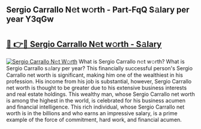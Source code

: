 ## Sergio Carrallo N𝚎t w𝚘rth - Part-FqQ S𝚊lary per year Y3qGw

# <h2><a href="http://gc0p2d.nevu.top/?p=Sergio+Carrallo">🔗 👉🔴 Sergio Carrallo N𝚎t w𝚘rth - S𝚊lary</a></h2>

[![Sergio Carrallo N𝚎t W𝚘rth](https://i.imgur.com/Oavwk0R.jpeg)](http://gc0p2d.nevu.top/?p=Sergio+Carrallo)
What is Sergio Carrallo n𝚎t w𝚘rth? What is Sergio Carrallo s𝚊lary per year?
This financially successful person's Sergio Carrallo net worth is significant, making him one of the wealthiest in his profession. His income from his job is substantial, however, Sergio Carrallo net worth is thought to be greater due to his extensive business interests and real estate holdings. This wealthy man, whose Sergio Carrallo net worth is among the highest in the world, is celebrated for his business acumen and financial intelligence. This rich individual, whose Sergio Carrallo net worth is in the billions and who earns an impressive salary, is a prime example of the force of commitment, hard work, and financial acumen.
